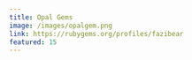```yaml
---
title: Opal Gems
image: /images/opalgem.png
link: https://rubygems.org/profiles/fazibear
featured: 15
---
```

